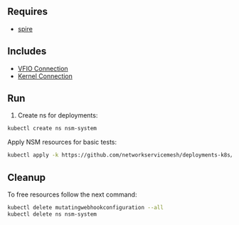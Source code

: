 ## Requires

- [spire](../spire)

## Includes

- [VFIO Connection](../use-cases/Vfio2Noop)
- [Kernel Connection](../use-cases/SriovKernel2Noop)

## Run

1. Create ns for deployments:
```bash
kubectl create ns nsm-system
```

Apply NSM resources for basic tests:
```bash
kubectl apply -k https://github.com/networkservicemesh/deployments-k8s/examples/sriov?ref=71e9a2b2a0bc58a80db0774397d888131bd93adf
```

## Cleanup

To free resources follow the next command:
```bash
kubectl delete mutatingwebhookconfiguration --all
kubectl delete ns nsm-system
```
